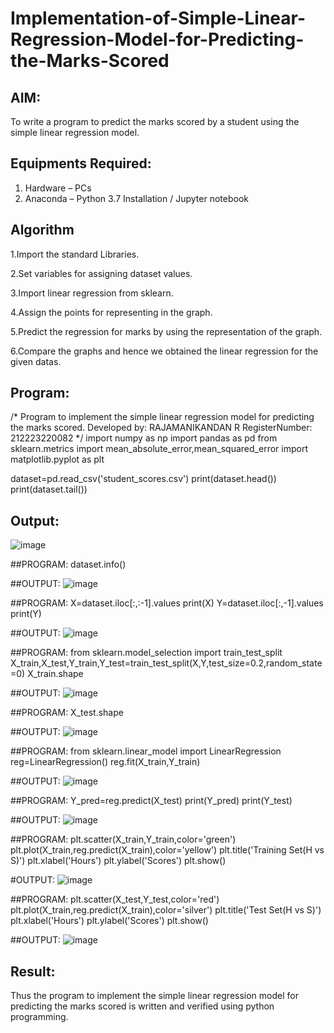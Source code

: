 # Implementation-of-Simple-Linear-Regression-Model-for-Predicting-the-Marks-Scored

## AIM:
To write a program to predict the marks scored by a student using the simple linear regression model.

## Equipments Required:
1. Hardware – PCs
2. Anaconda – Python 3.7 Installation / Jupyter notebook

## Algorithm
1.Import the standard Libraries.

2.Set variables for assigning dataset values.

3.Import linear regression from sklearn.

4.Assign the points for representing in the graph.

5.Predict the regression for marks by using the representation of the graph.

6.Compare the graphs and hence we obtained the linear regression for the given datas.

## Program:
/*
Program to implement the simple linear regression model for predicting the marks scored.
Developed by: RAJAMANIKANDAN R 
RegisterNumber: 212223220082
*/
import numpy as np
import pandas as pd
from sklearn.metrics import mean_absolute_error,mean_squared_error
import matplotlib.pyplot as plt

dataset=pd.read_csv('student_scores.csv')
print(dataset.head())
print(dataset.tail())

## Output:
![image](https://github.com/user-attachments/assets/3052d07d-089c-4b1e-b3af-669a9932cd6f)

##PROGRAM:
dataset.info()

##OUTPUT:
![image](https://github.com/user-attachments/assets/5cfef523-6623-4c66-beb2-435a052632ce)

##PROGRAM:
X=dataset.iloc[:,:-1].values
print(X)
Y=dataset.iloc[:,-1].values
print(Y)

##OUTPUT:
![image](https://github.com/user-attachments/assets/dad7c703-4ebe-43b0-991a-8f7f00f3814b)

##PROGRAM:
from sklearn.model_selection import train_test_split
X_train,X_test,Y_train,Y_test=train_test_split(X,Y,test_size=0.2,random_state=0)
X_train.shape

##OUTPUT:
![image](https://github.com/user-attachments/assets/9b397afc-487d-451d-b296-46f68508f573)

##PROGRAM:
X_test.shape

##OUTPUT:
![image](https://github.com/user-attachments/assets/283a191f-1009-4c81-8377-d7b82819eead)

##PROGRAM:
from sklearn.linear_model import LinearRegression
reg=LinearRegression()
reg.fit(X_train,Y_train)

##OUTPUT:
![image](https://github.com/user-attachments/assets/da49a5ab-38f0-40c8-9b6f-f51fd5f5273d)

##PROGRAM:
Y_pred=reg.predict(X_test)
print(Y_pred)
print(Y_test)

##OUTPUT:
![image](https://github.com/user-attachments/assets/40c8de35-2b3a-455e-83e7-e2cb0fe38b77)

##PROGRAM:
plt.scatter(X_train,Y_train,color='green')
plt.plot(X_train,reg.predict(X_train),color='yellow')
plt.title('Training Set(H vs S)')
plt.xlabel('Hours')
plt.ylabel('Scores')
plt.show()

#OUTPUT:
![image](https://github.com/user-attachments/assets/967bc443-d7f5-4e5f-aab7-2e9778f15005)

##PROGRAM:
plt.scatter(X_test,Y_test,color='red')
plt.plot(X_train,reg.predict(X_train),color='silver')
plt.title('Test Set(H vs S)')
plt.xlabel('Hours')
plt.ylabel('Scores')
plt.show()

##OUTPUT:
![image](https://github.com/user-attachments/assets/846fc938-7b12-44cd-93b4-d9648375465f)


## Result:
Thus the program to implement the simple linear regression model for predicting the marks scored is written and verified using python programming.
